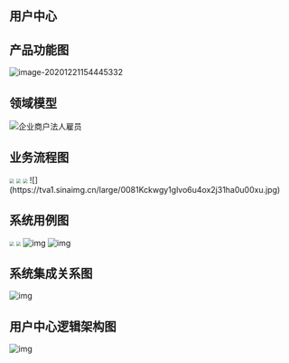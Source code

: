 ## 用户中心
## 产品功能图

![image-20201221154445332](https://tva1.sinaimg.cn/large/0081Kckwgy1glviv2q5lwj30ld0d7abq.jpg)

## 领域模型

![企业商户法人雇员](https://tva1.sinaimg.cn/large/0081Kckwgy1glvixb4zvyj31is0u0wrg.jpg)

## 业务流程图
<img src="https://tva1.sinaimg.cn/large/0081Kckwgy1glvo5bafwnj31hc0tg44w.jpg" style="zoom:50%;" />
<img src="https://tva1.sinaimg.cn/large/0081Kckwgy1glvo6jdezhj31hc0qnq7h.jpg" style="zoom:50%;" />
<img src="https://tva1.sinaimg.cn/large/0081Kckwgy1glvo5w9mt5j31f90u0wj1.jpg" style="zoom: 50%;" />
![](https://tva1.sinaimg.cn/large/0081Kckwgy1glvo6u4ox2j31ha0u00xu.jpg)

## 系统用例图

<img src="https://tva1.sinaimg.cn/large/0081Kckwgy1glvocak26sj311v0u0k0l.jpg" style="zoom:50%;" />
<img src="https://tva1.sinaimg.cn/large/0081Kckwgy1glvod4t7lej312e0nk77q.jpg" style="zoom:50%;" />

<img src="https://tva1.sinaimg.cn/large/0081Kckwgy1glvoeci1gxj30vg0hyq9i.jpg" alt="img"  />

<img src="https://tva1.sinaimg.cn/large/0081Kckwgy1glvoerduzgj30uo0igjyc.jpg" alt="img"  />

## 系统集成关系图

![img](https://tva1.sinaimg.cn/large/0081Kckwgy1glvohu3g64j314p0u07gf.jpg)

## 用户中心逻辑架构图

![img](https://tva1.sinaimg.cn/large/0081Kckwgy1glvoi3scuaj31hc0t6wsq.jpg)